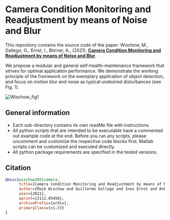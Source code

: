 # Camera Condition Monitoring and Readjustment by means of Noise and Blur

This repository contains the source code of the paper:
Wischow, M., Gallego, G., Ernst, I., Börner, A., (2021). **[Camera Condition Monitoring and Readjustment by means of Noise and Blur](https://arxiv.org/abs/2112.05456)**.

We propose a modular and general self-health-maintenance framework that strives for optimal application performance. 
We demonstrate the working principle of the framework on the exemplary application of object detection, and focus on motion blur and noise as typical undesired disturbances (see Fig. 1).

![Wischow_fig1](![image](https://user-images.githubusercontent.com/93527304/207606237-2ed213b7-7aab-4958-9e10-06eb6cd14797.png))

## General information
- Each sub-directory contains its own readMe file with instructions.
- All python scripts that are intended to be executable have a commented out example code at the end. Before you run any scripts, please uncomment and customize the respective code blocks first. Matlab scripts can be customized and executed directly.
- All python package requirements are specified in the tested versions.

## Citation
```bibtex
@misc{wischow2021camera,
      title={Camera Condition Monitoring and Readjustment by means of Noise and Blur}, 
      author={Maik Wischow and Guillermo Gallego and Ines Ernst and Anko Börner},
      year={2021},
      eprint={2112.05456},
      archivePrefix={arXiv},
      primaryClass={cs.CV}
}
```
